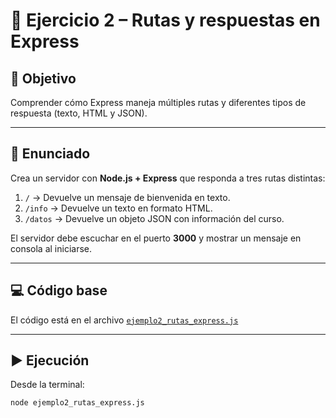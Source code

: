 # 🧩 Ejercicio 2 – Rutas y respuestas en Express

## 🎯 Objetivo
Comprender cómo Express maneja múltiples rutas y diferentes tipos de respuesta (texto, HTML y JSON).

---

## 📘 Enunciado
Crea un servidor con **Node.js + Express** que responda a tres rutas distintas:

1. `/` → Devuelve un mensaje de bienvenida en texto.
2. `/info` → Devuelve un texto en formato HTML.
3. `/datos` → Devuelve un objeto JSON con información del curso.

El servidor debe escuchar en el puerto **3000** y mostrar un mensaje en consola al iniciarse.

---

## 💻 Código base
El código está en el archivo [`ejemplo2_rutas_express.js`](./ejemplo2_rutas_express.js)

---

## ▶️ Ejecución
Desde la terminal:
```bash
node ejemplo2_rutas_express.js
